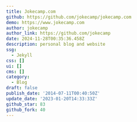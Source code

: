 ```yaml
---
title: Jokecamp.com
github: https://github.com/jokecamp/jokecamp.com
demo: https://www.jokecamp.com
author: jokecamp
author_link: https://github.com/jokecamp
date: 2024-11-28T00:35:36.458Z
description: personal blog and website
ssg:
  - Jekyll
css: []
ui: []
cms: []
category:
  - Blog
draft: false
publish_date: '2014-07-11T00:40:50Z'
update_date: '2023-01-20T14:33:33Z'
github_star: 83
github_fork: 40
---
```

